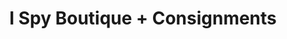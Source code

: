 ---
title: "I Spy Boutique + Consignments"
url: /warsaw/i-spy-boutique-consignments/
shop: clothes
---